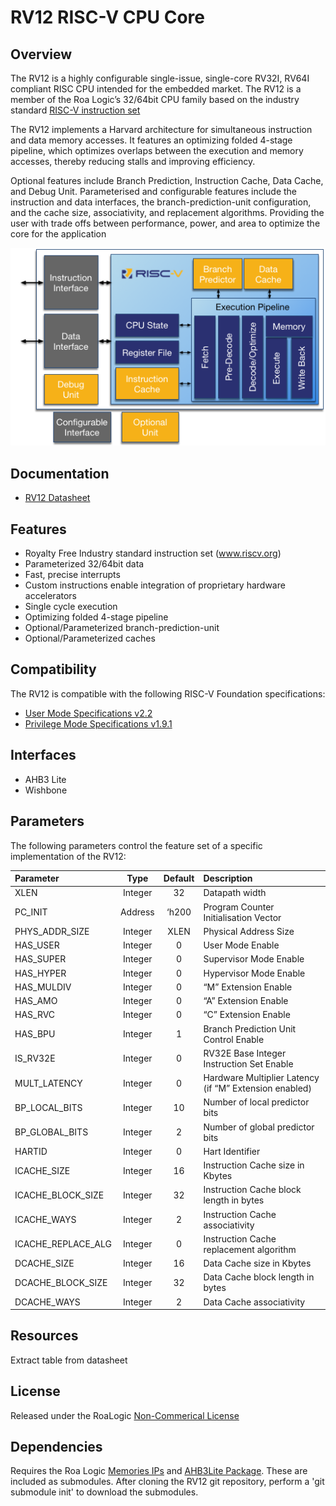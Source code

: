 # RV12 RISC-V CPU Core

## Overview

The RV12 is a highly configurable single-issue, single-core RV32I, RV64I compliant RISC CPU intended for the embedded market. The RV12 is a member of the Roa Logic’s 32/64bit CPU family based on the industry standard [RISC-V instruction set](https://riscv.org/)

The RV12 implements a Harvard architecture for simultaneous instruction and data memory accesses. It features an optimizing folded 4-stage pipeline, which optimizes overlaps between the execution and memory accesses, thereby reducing stalls and improving efficiency.

Optional features include Branch Prediction, Instruction Cache, Data Cache, and Debug Unit. Parameterised and configurable features include the instruction and data interfaces, the branch-prediction-unit configuration, and the cache size, associativity, and replacement algorithms. Providing the user with trade offs between performance, power, and area to optimize the core for the application

![RV12 RISC-V Architecture](docs/RV12Arch.png)

## Documentation

- [RV12 Datasheet](DATASHEET.md)

## Features

- Royalty Free Industry standard instruction set (www.riscv.org)
- Parameterized 32/64bit data
- Fast, precise interrupts
- Custom instructions enable integration of proprietary hardware accelerators
- Single cycle execution
- Optimizing folded 4-stage pipeline
- Optional/Parameterized branch-prediction-unit
- Optional/Parameterized caches

## Compatibility

The RV12 is compatible with the following RISC-V Foundation  specifications:

- [User Mode Specifications v2.2](https://github.com/riscv/riscv-isa-manual/releases/download/riscv-user-2.2/riscv-spec-v2.2.pdf)
- [Privilege Mode Specifications v1.9.1](https://people.eecs.berkeley.edu/~krste/papers/riscv-privileged-v1.9.1.pdf)

## Interfaces

- AHB3 Lite
- Wishbone

## Parameters

The following parameters control the feature set of a specific implementation of the RV12:

| Parameter          | Type    | Default | Description                                                      |
| :----------------- | :-----: | :-----: | :--------------------------------------------------------------- |
| XLEN               | Integer | 32      | Datapath width                                                   |
| PC_INIT            | Address | ‘h200   | Program Counter Initialisation Vector                            |
| PHYS_ADDR_SIZE     | Integer | XLEN    | Physical Address Size                                            |
| HAS_USER           | Integer | 0       | User Mode Enable                                                 |
| HAS_SUPER          | Integer | 0       | Supervisor Mode Enable                                           |
| HAS_HYPER          | Integer | 0       | Hypervisor Mode Enable                                           |
| HAS_MULDIV         | Integer | 0       | “M” Extension Enable                                             |
| HAS_AMO            | Integer | 0       | “A” Extension Enable                                             |
| HAS_RVC            | Integer | 0       | “C” Extension Enable                                             |
| HAS_BPU            | Integer | 1       | Branch Prediction Unit Control Enable                            |
| IS_RV32E           | Integer | 0       | RV32E Base Integer Instruction Set Enable                        |
| MULT_LATENCY       | Integer | 0       | Hardware Multiplier Latency (if “M” Extension enabled)           |
| BP_LOCAL_BITS      | Integer | 10      | Number of local predictor bits                                   |
| BP_GLOBAL_BITS     | Integer | 2       | Number of global predictor bits                                  |
| HARTID             | Integer | 0       | Hart Identifier                                                  |
| ICACHE_SIZE        | Integer | 16      | Instruction Cache size in Kbytes                                 |
| ICACHE_BLOCK_SIZE  | Integer | 32      | Instruction Cache block length in bytes                          |
| ICACHE_WAYS        | Integer | 2       | Instruction Cache associativity                                  |
| ICACHE_REPLACE_ALG | Integer | 0       | Instruction Cache replacement algorithm                          |
| DCACHE_SIZE        | Integer | 16      | Data Cache size in Kbytes                                        |
| DCACHE_BLOCK_SIZE  | Integer | 32      | Data Cache block length in bytes                                 |
| DCACHE_WAYS        | Integer | 2       | Data Cache associativity                                         |

## Resources

Extract table from datasheet

## License

Released under the RoaLogic [Non-Commerical License](/LICENSE.md)

## Dependencies
Requires the Roa Logic [Memories IPs]() and [AHB3Lite Package](). These are included as submodules.
After cloning the RV12 git repository, perform a 'git submodule init' to download the submodules.
